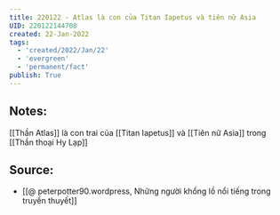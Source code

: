 ```yaml
---
title: 220122 - Atlas là con của Titan Iapetus và tiên nữ Asia
UID: 220122144708
created: 22-Jan-2022
tags:
  - 'created/2022/Jan/22'
  - 'evergreen'
  - 'permanent/fact'
publish: True
---
```

## Notes:
[[Thần Atlas]] là con trai của [[Titan Iapetus]] và [[Tiên nữ Asia]] trong [[Thần thoại Hy Lạp]]

## Source:
- [[@ peterpotter90.wordpress, Những người khổng lồ nổi tiếng trong truyền thuyết]]


